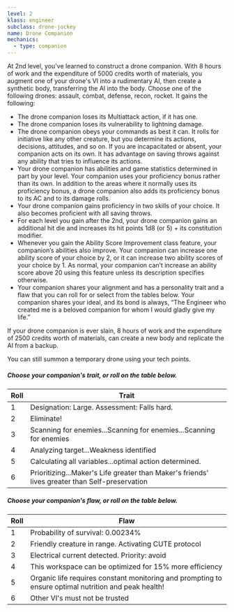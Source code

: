 ```yaml
---
level: 2
klass: engineer
subclass: drone-jockey
name: Drone Companion
mechanics:
  - type: companion
---
```

At 2nd level, you've learned to construct a drone companion. With 8 hours of work and the expenditure of 5000 credits worth of materials,
you augment one of your drone's VI into a rudimentary AI, then create a synthetic body, transferring the AI into the body.
Choose one of the following drones: assault, combat, defense, recon, rocket. It gains the following:

* The drone companion loses its Multiattack action, if it has one.
* The drone companion loses its vulnerability to lightning damage.
* The drone companion obeys your commands as best it can. It rolls for initiative like any other creature, but you
  determine its actions, decisions, attitudes, and so on. If you are incapacitated or absent, your companion acts on its
  own. It has advantage on saving throws against any ability that tries to influence its actions.
* Your drone companion has abilities and game statistics determined in part by your level. Your companion uses your
  proficiency bonus rather than its own. In addition to the areas where it normally uses its proficiency bonus, a drone
  companion also adds its proficiency bonus to its AC and to its damage rolls.
* Your drone companion gains proficiency in two skills of your choice. It also becomes proficient with all saving throws.
* For each level you gain after the 2nd, your drone companion gains an additional hit die and increases its hit points 1d8 (or 5) + its constitution modifier.
* Whenever you gain the Ability Score Improvement class feature, your companion’s abilities also improve. Your companion
  can increase one ability score of your choice by 2, or it can increase two ability scores of your choice by 1. As
  normal, your companion can’t increase an ability score above 20 using this feature unless its description specifies
  otherwise.
* Your companion shares your alignment and has a personality trait and a flaw that you can roll for or select from the
  tables below. Your companion shares your ideal, and its bond is always, “The Engineer who created me is a beloved
  companion for whom I would gladly give my life.”

If your drone companion is ever slain, 8 hours of work and the expenditure of 2500 credits worth of materials, can create
a new body and replicate the AI from a backup.

You can still summon a temporary drone using your tech points.

##### Choose your companion's trait, or roll on the table below.

Roll | Trait
--- | ---
1 | Designation: Large. Assessment: Falls hard.
2 | Eliminate!
3 | Scanning for enemies...Scanning for enemies...Scanning for enemies
4 | Analyzing target...Weakness identified
5 | Calculating all variables...optimal action determined.
6 | Prioritizing...Maker's Life greater than Maker's friends' lives greater than Self-preservation


##### Choose your companion's flaw, or roll on the table below.

Roll | Flaw
--- | ---
1 | Probability of survival: 0.00234%
2 | Friendly creature in range. Activating CUTE protocol
3 | Electrical current detected. Priority: avoid
4 | This workspace can be optimized for 15% more efficiency
5 | Organic life requires constant monitoring and prompting to ensure optimal nutrition and peak health!
6 | Other VI's must not be trusted
